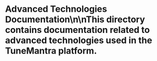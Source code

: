 # Advanced Technologies Documentation\n\nThis directory contains documentation related to advanced technologies used in the TuneMantra platform.

